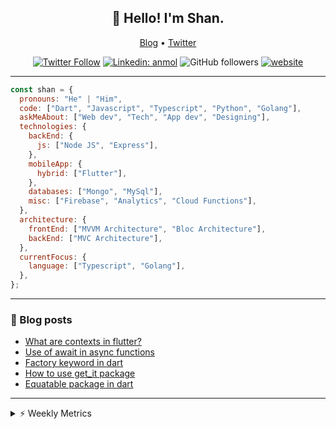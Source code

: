 <h2 align="center">👋 Hello! I'm Shan.</h2>
<p align="center">
  <a href="https://medium.com/feed/@shan-shaji">Blog</a> •
  <a href="https://twitter.com/intent/follow?screen_name=shan__shaji">Twitter</a>
</p>

<p align="center"><a href="https://twitter.com/intent/follow?screen_name=shan__shaji"><img src="https://img.shields.io/twitter/follow/shan__shaji?style=flat" alt="Twitter Follow"></a>
<a href="https://www.linkedin.com/in/shan-shaji/"><img src="https://img.shields.io/badge/shan-shaji?style=flat-square&amp;logo=Linkedin&amp;logoColor=white&amp;link=https://www.linkedin.com/in/shan-shaji/" alt="Linkedin: anmol"></a>
<img src="https://img.shields.io/github/followers/shan-shaji?label=Follow&amp;style=social" alt="GitHub followers">
<a href="http://shan-shaji.github.io/"><img src="https://img.shields.io/badge/Website-46a2f1.svg?&amp;style=flat-square&amp;logo=Google-Chrome&amp;logoColor=white&amp;link=http://shan-shaji.github.io/" alt="website"></a></p>

<hr>

```javascript
const shan = {
  pronouns: "He" | "Him",
  code: ["Dart", "Javascript", "Typescript", "Python", "Golang"],
  askMeAbout: ["Web dev", "Tech", "App dev", "Designing"],
  technologies: {
    backEnd: {
      js: ["Node JS", "Express"],
    },
    mobileApp: {
      hybrid: ["Flutter"],
    },
    databases: ["Mongo", "MySql"],
    misc: ["Firebase", "Analytics", "Cloud Functions"],
  },
  architecture: {
    frontEnd: ["MVVM Architecture", "Bloc Architecture"],
    backEnd: ["MVC Architecture"],
  },
  currentFocus: {
    language: ["Typescript", "Golang"],
  },
};
```

<hr>

<!-- I love connecting with different people</b> so if you want to say <b>hi, I'll be happy to meet you more!</b> 😊</em> -->

### 📕 Blog posts

<!-- BLOG-POST-LIST:START -->
- [What are contexts in flutter?](https://shan-shaji.medium.com/what-are-contexts-in-flutter-4b3a9a91492?source=rss-c347e1729e75------2)
- [Use of await in async functions](https://shan-shaji.medium.com/use-of-await-in-async-functions-5c6b084b24b6?source=rss-c347e1729e75------2)
- [Factory keyword in dart](https://shan-shaji.medium.com/factory-keyword-in-dart-b4235d83c2b8?source=rss-c347e1729e75------2)
- [How to use get_it package](https://shan-shaji.medium.com/how-to-use-get-it-package-e3d63f7c9290?source=rss-c347e1729e75------2)
- [Equatable package in dart](https://shan-shaji.medium.com/equatable-package-in-dart-6cf6c71ec843?source=rss-c347e1729e75------2)
<!-- BLOG-POST-LIST:END -->

<hr>
<details>
    <summary>⚡ Weekly Metrics</summary>
    <p>
    
<!--START_SECTION:waka-->
![Code Time](http://img.shields.io/badge/Code%20Time-1%2C696%20hrs%2014%20mins-blue)

![Profile Views](http://img.shields.io/badge/Profile%20Views-49-blue)

**🐱 My GitHub Data** 

> 🏆 118 Contributions in the Year 2023
 > 
> 📦 479.2 kB Used in GitHub's Storage 
 > 
> 💼 Opted to Hire
 > 
> 📜 123 Public Repositories 
 > 
> 🔑 14 Private Repositories  
 > 
**I'm a Night 🦉** 

```text
🌞 Morning       60 commits       ██░░░░░░░░░░░░░░░░░░░░░░░   07.71 % 
🌆 Daytime      224 commits       ███████░░░░░░░░░░░░░░░░░░   28.79 % 
🌃 Evening      320 commits       ██████████░░░░░░░░░░░░░░░   41.13 % 
🌙 Night        174 commits       █████░░░░░░░░░░░░░░░░░░░░   22.37 % 

```
📅 **I'm Most Productive on Sunday** 

```text
Monday          83 commits       ██░░░░░░░░░░░░░░░░░░░░░░░   10.67 % 
Tuesday        128 commits       ████░░░░░░░░░░░░░░░░░░░░░   16.45 % 
Wednesday      117 commits       ███░░░░░░░░░░░░░░░░░░░░░░   15.04 % 
Thursday        82 commits       ██░░░░░░░░░░░░░░░░░░░░░░░   10.54 % 
Friday         111 commits       ███░░░░░░░░░░░░░░░░░░░░░░   14.27 % 
Saturday       113 commits       ███░░░░░░░░░░░░░░░░░░░░░░   14.52 % 
Sunday         144 commits       ████░░░░░░░░░░░░░░░░░░░░░   18.51 % 

```


📊 **This Week I Spent My Time On** 

```text
⌚︎ Time Zone: Asia/Kolkata

💬 Programming Languages: 
Dart                     2 hrs 5 mins        ██████████░░░░░░░░░░░░░░░   42.26 % 
Markdown                 45 mins             ███░░░░░░░░░░░░░░░░░░░░░░   15.40 % 
YAML                     41 mins             ███░░░░░░░░░░░░░░░░░░░░░░   13.99 % 
Other                    24 mins             ██░░░░░░░░░░░░░░░░░░░░░░░   08.21 % 
JSON                     21 mins             █░░░░░░░░░░░░░░░░░░░░░░░░   07.10 % 

🔥 Editors: 
VS Code                  3 hrs 26 mins       █████████████████░░░░░░░░   69.43 % 
Android Studio           1 hr 31 mins        ███████░░░░░░░░░░░░░░░░░░   30.57 % 

🐱‍💻 Projects: 
serverpod                1 hr 55 mins        █████████░░░░░░░░░░░░░░░░   38.62 % 
turbo-flutter            1 hr 31 mins        ███████░░░░░░░░░░░░░░░░░░   30.57 % 
Shan-Shaji               31 mins             ██░░░░░░░░░░░░░░░░░░░░░░░   10.73 % 
chatgpt-mac              23 mins             ██░░░░░░░░░░░░░░░░░░░░░░░   07.83 % 
appflowy                 20 mins             █░░░░░░░░░░░░░░░░░░░░░░░░   06.93 % 

💻 Operating System: 
Mac                      3 hrs 5 mins        ███████████████░░░░░░░░░░   62.12 % 
Windows                  1 hr 31 mins        ███████░░░░░░░░░░░░░░░░░░   30.57 % 
Linux                    21 mins             █░░░░░░░░░░░░░░░░░░░░░░░░   07.32 % 

```

**I Mostly Code in Dart** 

```text
Dart                     37 repos            ██████████░░░░░░░░░░░░░░░   41.57 % 
HTML                     17 repos            ████░░░░░░░░░░░░░░░░░░░░░   19.10 % 
JavaScript               15 repos            ████░░░░░░░░░░░░░░░░░░░░░   16.85 % 
CSS                      8 repos             ██░░░░░░░░░░░░░░░░░░░░░░░   08.99 % 
Python                   3 repos             ░░░░░░░░░░░░░░░░░░░░░░░░░   03.37 % 

```



 Last Updated on 09/02/2023 18:41:13 UTC
<!--END_SECTION:waka-->

</p>
 </details>
